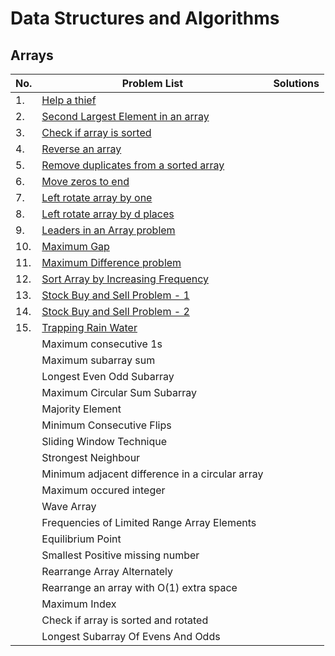 # Data Structures and Algorithms

## Arrays
|No.| Problem List                                                                                                        | Solutions |
|--| ------------------------------------------------------------------------------------------------------------------- | --------- |
|1.| [Help a thief](https://practice.geeksforgeeks.org/problems/help-a-thief5938/1)                       |           |
|2.| [Second Largest Element in an array](https://practice.geeksforgeeks.org/problems/find-second-largest-element2406/1) |           |
|3.| [Check if array is sorted](https://practice.geeksforgeeks.org/problems/check-if-an-array-is-sorted0701/1)           |           |
|4.| [Reverse an array](https://practice.geeksforgeeks.org/problems/reverse-an-array/0)                                  |           |
|5.| [Remove duplicates from a sorted array](https://leetcode.com/problems/remove-duplicates-from-sorted-array/)         |           |
|6.| [Move zeros to end](https://leetcode.com/problems/move-zeroes/)                                                     |           |
|7.| [Left rotate array by one](https://practice.geeksforgeeks.org/problems/quick-left-rotation3806/1)                   |           |
|8.| [Left rotate array by d places](https://practice.geeksforgeeks.org/problems/rotate-array-by-n-elements/0)           |           |
|9.| [Leaders in an Array problem ](https://practice.geeksforgeeks.org/problems/leaders-in-an-array-1587115620/1)        |           |
|10.| [Maximum Gap](https://leetcode.com/problems/maximum-gap/)                                                           |           |
|11.| [Maximum Difference problem ](https://practice.geeksforgeeks.org/problems/maximum-difference-1587115620/1)          |           |
|12.| [Sort Array by Increasing Frequency](https://leetcode.com/problems/sort-array-by-increasing-frequency/)             |           |
|13.| [Stock Buy and Sell Problem - 1](https://leetcode.com/problems/best-time-to-buy-and-sell-stock/)                    |           |
|14.| [Stock Buy and Sell Problem - 2](https://leetcode.com/problems/best-time-to-buy-and-sell-stock-ii/)                 |           |
|15.| [Trapping Rain Water](https://leetcode.com/problems/trapping-rain-water/)                                           |           |
|| Maximum consecutive 1s                                                                                              |           |
|| Maximum subarray sum                                                                                                |           |
|| Longest Even Odd Subarray                                                                                           |           |
|| Maximum Circular Sum Subarray                                                                                       |           |
|| Majority Element                                                                                                    |           |
|| Minimum Consecutive Flips                                                                                           |           |
|| Sliding Window Technique                                                                                            |           |
|| Strongest Neighbour                                                                                                 |           |
|| Minimum adjacent difference in a circular array                                                                     |           |
|| Maximum occured integer                                                                                             |           |
|| Wave Array                                                                                                          |           |
|| Frequencies of Limited Range Array Elements                                                                         |           |
|| Equilibrium Point                                                                                                   |           |
|| Smallest Positive missing number                                                                                    |           |
|| Rearrange Array Alternately                                                                                         |           |
|| Rearrange an array with O(1) extra space                                                                            |           |
|| Maximum Index                                                                                                       |           |
|| Check if array is sorted and rotated                                                                                |           |
|| Longest Subarray Of Evens And Odds                                                                                  |           |
